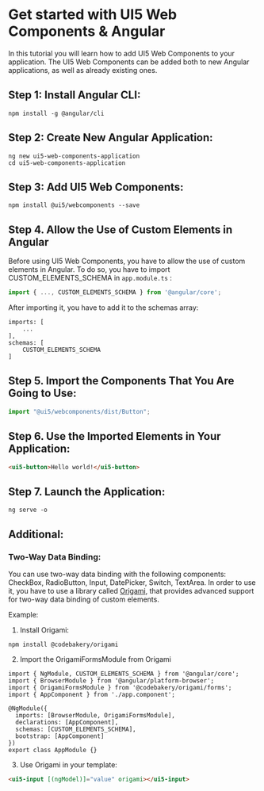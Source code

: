 # Get started with UI5 Web Components & Angular

In this tutorial you will learn how to add UI5 Web Components to your application. The UI5 Web Components can be added both to new Angular applications, as well as already existing ones.

## Step 1: Install Angular CLI: 
```
npm install -g @angular/cli
```

## Step 2: Create New Angular Application:
```
ng new ui5-web-components-application
cd ui5-web-components-application
```

## Step 3: Add UI5 Web Components:
```
npm install @ui5/webcomponents --save
```

## Step 4. Allow the Use of Custom Elements in Angular
Before using UI5 Web Components, you have to allow the use of custom elements in Angular. To do so, you have to import CUSTOM_ELEMENTS_SCHEMA in ```app.module.ts``` :
```js
import { ..., CUSTOM_ELEMENTS_SCHEMA } from '@angular/core';
```
After importing it, you have to add it to the schemas array:

```
imports: [
    ...
],
schemas: [
    CUSTOM_ELEMENTS_SCHEMA
]
```

## Step 5. Import the Components That You Are Going to Use:
```js
import "@ui5/webcomponents/dist/Button";
```

## Step 6. Use the Imported Elements in Your Application:
```html
<ui5-button>Hello world!</ui5-button>
```

## Step 7. Launch the Application:
```
ng serve -o
```

## Additional:

### Two-Way Data Binding:

You can use two-way data binding with the following components: CheckBox, RadioButton, Input, DatePicker, Switch, TextArea.
In order to use it, you have to use a library called [Origami](https://github.com/hotforfeature/origami), that provides advanced support for two-way data binding of custom elements.

Example:
1. Install Origami: 
```
npm install @codebakery/origami
```
2. Import the OrigamiFormsModule from Origami
```
import { NgModule, CUSTOM_ELEMENTS_SCHEMA } from '@angular/core';
import { BrowserModule } from '@angular/platform-browser';
import { OrigamiFormsModule } from '@codebakery/origami/forms';
import { AppComponent } from './app.component';

@NgModule({
  imports: [BrowserModule, OrigamiFormsModule],
  declarations: [AppComponent],
  schemas: [CUSTOM_ELEMENTS_SCHEMA],
  bootstrap: [AppComponent]
})
export class AppModule {}
```

3. Use Origami in your template:
```html
<ui5-input [(ngModel)]="value" origami></ui5-input>
```
